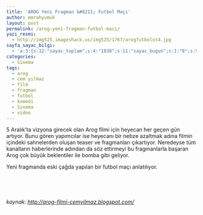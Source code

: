 ```yaml
---
title: 'AROG Yeni Fragman &#8211; Futbol Maçı'
author: emrahyumuk
layout: post
permalink: /arog-yeni-fragman-futbol-maci/
yazi_resmi:
  - http://img525.imageshack.us/img525/1767/arogfutbolot4.jpg
sayfa_sayac_bilgi:
  - 'a:3:{s:12:"sayac_toplam";s:4:"1838";s:11:"sayac_bugun";s:1:"0";s:9:"son_okuma";s:10:"1364765651";}'
categories:
  - Sinema
tags:
  - arog
  - cem yılmaz
  - film
  - fragman
  - futbol
  - komedi
  - Sinema
  - video
---
```

5 Aralık&#8217;ta vizyona girecek olan Arog filmi için heyecan her geçen gün artıyor. Bunu gören yapımcılar ise heyecanı bir nebze azaltmak adına filmin içindeki sahnelerden oluşan teaser ve fragmanları çıkartıyor. Neredeyse tüm kanalların haberlerinde adından da söz ettirmeyi bu fragmanlarla başaran Arog çok büyük beklentiler ile bomba gibi geliyor.

Yeni fragmanda eski çağda yapılan bir futbol maçı anlatılıyor.

<!--more-->

<span style="color: #ffffff;">.</span>



<span style="color: #ffffff;">.</span>

<address>
  kaynak: <a href="http://arog-filmi-cemyilmaz.blogspot.com/2008/11/yeni-arog-fragmani-yayinda.html" target="_blank">http://arog-filmi-cemyilmaz.blogspot.com/</a>
</address>

<address>
</address>

<address>
  <span style="color: #ffffff;">.</span><br />
</address>